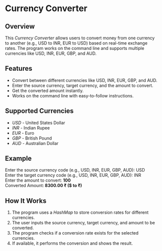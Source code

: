 # Currency Converter

## Overview

This *Currency Converter* allows users to convert money from one currency to another (e.g., USD to INR, EUR to USD) based on real-time exchange rates. The program works on the command line and supports multiple currencies like USD, INR, EUR, GBP, and AUD.

## Features

- Convert between different currencies like USD, INR, EUR, GBP, and AUD.
- Enter the source currency, target currency, and the amount to convert.
- Get the converted amount instantly.
- Works on the command line with easy-to-follow instructions.

## Supported Currencies

- *USD* - United States Dollar
- *INR* - Indian Rupee
- *EUR* - Euro
- *GBP* - British Pound
- *AUD* - Australian Dollar

## Example

Enter the source currency code (e.g., USD, INR, EUR, GBP, AUD): USD
<br/>
Enter the target currency code (e.g., USD, INR, EUR, GBP, AUD): INR
<br>
Enter the amount to convert: <b>100</b>
<br/>
Converted Amount:<b> 8300.00 ₹ ($ to ₹)</b>


## How It Works

1. The program uses a *HashMap* to store conversion rates for different currencies.
2. The user inputs the source currency, target currency, and amount to be converted.
3. The program checks if a conversion rate exists for the selected currencies.
4. If available, it performs the conversion and shows the result.